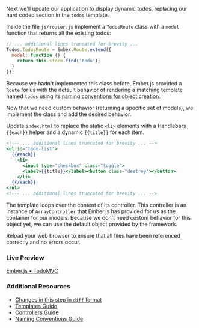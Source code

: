 Next we'll update our application to display dynamic todos, replacing our hard coded section in the `todos` template.

Inside the file `js/router.js` implement a `TodosRoute` class with a `model` function that returns all the existing todos:

```javascript
// ... additional lines truncated for brevity ...
Todos.TodosRoute = Ember.Route.extend({
  model: function () {
    return this.store.find('todo');
  }
});
```

Because we hadn't implemented this class before, Ember.js provided a `Route` for us with the default behavior of rendering a matching template named `todos` using its [naming conventions for object creation](/guides/concepts/naming-conventions/).

Now that we need custom behavior (returning a specific set of models), we implement the class and add the desired behavior.

Update `index.html` to replace the static `<li>` elements with a Handlebars `{{each}}` helper and a dynamic `{{title}}` for each item.

```handlebars
<!--- ... additional lines truncated for brevity ... -->
<ul id="todo-list">
  {{#each}}
    <li>
      <input type="checkbox" class="toggle">
      <label>{{title}}</label><button class="destroy"></button>
    </li>
  {{/each}}
</ul>
<!--- ... additional lines truncated for brevity ... -->
```

The template loops over the content of its controller. This controller is an instance of `ArrayController` that Ember.js has provided for us as the container for our models. Because we don't need custom behavior for this object yet, we can use the default object provided by the framework.

Reload your web browser to ensure that all files have been referenced correctly and no errors occur.

### Live Preview
<a class="jsbin-embed" href="http://jsbin.com/EJISAne/1/embed?live">Ember.js • TodoMVC</a><script src="http://static.jsbin.com/js/embed.js"></script>
  
### Additional Resources

  * [Changes in this step in `diff` format](https://github.com/emberjs/quickstart-code-sample/commit/87bd57700110d9dd0b351c4d4855edf90baac3a8)
  * [Templates Guide](/guides/templates/handlebars-basics)
  * [Controllers Guide](/guides/controllers)
  * [Naming Conventions Guide](/guides/concepts/naming-conventions)
